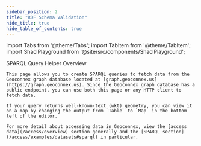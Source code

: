 ```yaml
---
sidebar_position: 2
title: "RDF Schema Validation"
hide_title: true
hide_table_of_contents: true
---
```


<!-- this is hacky fix to allow for full width https://stackoverflow.com/questions/74666779/override-max-width-of-specific-docs-not-all-docs -->
<head>
  <html class="fullWidthContent">
  </html>
</head>

import Tabs from '@theme/Tabs';
import TabItem from '@theme/TabItem';
import ShaclPlayground from '@site/src/components/ShaclPlayground';


<Tabs>
  <TabItem value="search" label="Search" default>
    <div style={{width: "100%", height: "80vh", border: "none"}}>
      <ShaclPlayground />
    </div>
  </TabItem>

  <TabItem value="help" label="Help and Background Info">
    <div style={{fontSize: "1.5em", fontWeight: "bold", margin: "1em 0 0.5em 0"}}>
      SPARQL Query Helper Overview
    </div>

    This page allows you to create SPARQL queries to fetch data from the Geoconnex graph database located at [graph.geoconnex.us](https://graph.geoconnex.us). Since the Geoconnex graph database has a public endpoint, you can use both this page or any HTTP client to fetch data.

    If your query returns well-known-text (wkt) geometry, you can view it on a map by changing the output from `Table` to `Map` in the bottom left of the editor.

    For more detail about accessing data in Geoconnex, view the [access data](/access/overview) section generally and the [SPARQL section](/access/examples/datasets#sparql) in particular.
  </TabItem>
</Tabs>